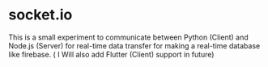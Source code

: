 # socket.io
This is a small experiment to communicate between Python (Client) and Node.js (Server) for real-time data transfer for making a real-time database like firebase. ( I Will also add Flutter (Client) support in future)
